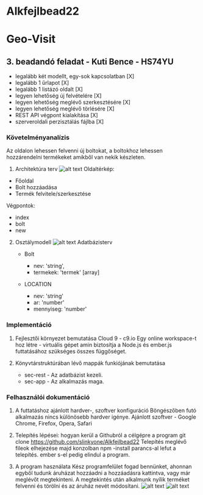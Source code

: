 # Alkfejlbead22

# Geo-Visit
## 3. beadandó feladat - Kuti Bence - HS74YU

- legalább két modellt, egy-sok kapcsolatban [X]
- legalább 1 űrlapot [X]
- legalább 1 listázó oldalt [X]
- legyen lehetőség új felvételére [X]
- legyen lehetőség meglévő szerkesztésére [X]
- legyen lehetőség meglévő törlésére [X]
- REST API végpont kialakítása [X]
- szerveroldali perzisztálás fájlba [X]

### Követelményanalízis
Az oldalon lehessen felvenni új boltokat, a boltokhoz lehessen hozzárendelni termékeket amikből van nekik készleten.

1. Architektúra terv
  ![alt text](http://i.imgur.com/KEx01xY.png "oldalterv")
  Oldaltérkép:
  * Főoldal
  * Bolt hozzáadása
  * Termék felvitele/szerkesztése

  Végpontok:
  - index
  - bolt
  - new
 
2. Osztálymodell
  ![alt text](http://i.imgur.com/po3MAeg.png "adatmodell")
  Adatbázisterv
	* Bolt
		- nev: 'string',
		- termekek: 'termek' [array]
		
	* LOCATION
		- nev: 'string'
		- ar: 'number'
		- mennyiseg: 'number'


### Implementáció
1. Fejlesztői környezet bemutatása
	Cloud 9 - c9.io
		Egy online workspace-t hoz létre - virtuális gépet amin biztosítja a Node.js és ember.js futtatásához szükséges összes függőséget.

2. Könyvtárstruktúrában lévő mappák funkiójának bemutatása
	
	* sec-rest - Az adatbázist kezeli.
	* sec-app  - Az alkalmazás maga.

### Felhasználói dokumentáció

1. A futtatáshoz ajánlott hardver-, szoftver konfiguráció
	Böngészőben futó alkalmazás nincs különösebb hardver igénye.
	Ajánlott szoftver - Google Chrome, Firefox, Opera, Safari
	
2. Telepítés lépései: hogyan kerül a Githubról a célgépre a program
	git clone https://github.com/slinkyone/Alkfejlbead22
	Telepítés meglévő fileok elhejezése majd konzolban npm -install parancs-al lefut a telepítés. ember s-el pedig elindul a program.

3. A program használata
  Kész programfelület fogad bennünket, ahonnan egyből tudunk áruházat hozzáadni a hozzáadásra kattintva, vagy már meglévőt megtekinteni.
  A megtekintés után alkalmunk nyílik terméket felvenni és törölni és az áruház nevét módosítani.
	![alt text](http://i.imgur.com/vEt7cCr.png "Listázás")
	![alt text](http://i.imgur.com/MapTfeA.png "Szerkesztés")
